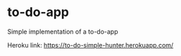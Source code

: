 # to-do-app
Simple implementation of a to-do-app

Heroku link:
https://to-do-simple-hunter.herokuapp.com/
